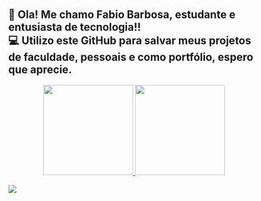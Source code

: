## 👋 Ola! Me chamo Fabio Barbosa, estudante e entusiasta de tecnologia!! <br>💻 Utilizo este GitHub para salvar meus projetos de faculdade, pessoais e como portfólio, espero que aprecie.

<div align="center">

  <a href="https://github.com/fabiobtf">
  
  <img height="180em" src="https://github-readme-stats.vercel.app/api?username=fabiobtf&show_icons=true&theme=dracula&include_all_commits=true&count_private=true"/>
  
  <img height="180em" src="https://github-readme-stats.vercel.app/api/top-langs/?username=fabiobtf&layout=compact&langs_count=7&theme=dracula"/>
  
</div>

<br>

<img src="https://camo.githubusercontent.com/105b60ce28ec05ae23246c58638645c12cbdab6a1f5860309eb407e0aea90545/68747470733a2f2f696d6775722e636f6d2f72696c485678412e706e67"/>
  
##
